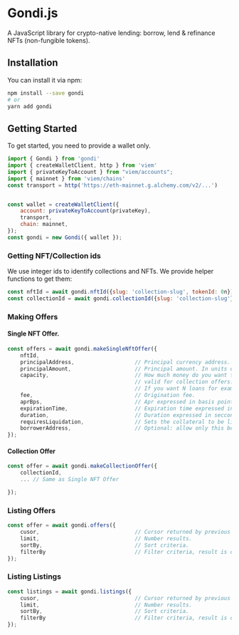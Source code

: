 # Gondi.js

A JavaScript library for crypto-native lending: borrow, lend & refinance NFTs (non-fungible tokens). 



## Installation

You can install it via npm:

```bash
npm install --save gondi
# or
yarn add gondi
```

## Getting Started
To get started, you need to provide a wallet only. 

```javascript
import { Gondi } from 'gondi'
import { createWalletClient, http } from 'viem'
import { privateKeyToAccount } from "viem/accounts";
import { mainnet } from 'viem/chains'
const transport = http('https://eth-mainnet.g.alchemy.com/v2/...')


const wallet = createWalletClient({
    account: privateKeyToAccount(privateKey),
    transport,
    chain: mainnet,
});
const gondi = new Gondi({ wallet });
```

### Getting NFT/Collection ids
We use integer ids to identify collections and NFTs. We provide helper functions to get them:


```javascript
const nftId = await gondi.nftId({slug: 'collection-slug', tokenId: 0n});
const collectionId = await gondi.collectionId({slug: 'collection-slug'});
```

### Making Offers

#### Single NFT Offer.
```javascript
const offers = await gondi.makeSingleNftOffer({
    nftId,
    principalAddress,                   // Principal currency address.
    principalAmount,                    // Principal amount. In units of currency (e.g. WETH is wei)
    capacity,                           // How much money do you want to loan in total, 
                                        // valid for collection offers.
                                        // If you want N loans for example, it should be N*principalAmount.
    fee,                                // Origination fee.
    aprBps,                             // Apr expressed in basis points.
    expirationTime,                     // Expiration time expressed in seconds since epoch.
    duration,                           // Duration expressed in secconds.
    requiresLiquidation,                // Sets the collateral to be liquidated on default.
    borrowerAddress,                    // Optional: allow only this borrower to accept the offer.
});
```

#### Collection Offer

```javascript
const offer = await gondi.makeCollectionOffer({
    collectionId,
    ... // Same as Single NFT Offer

});
```

### Listing Offers

```javascript
const offer = await gondi.offers({
    cusor,                              // Cursor returned by previous calls.
    limit,                              // Number results.
    sortBy,                             // Sort criteria.
    filterBy                            // Filter criteria, result is conjunction of components.
});
```

### Listing Listings

```javascript
const listings = await gondi.listings({
    cusor,                              // Cursor returned by previous calls.
    limit,                              // Number results.
    sortBy,                             // Sort criteria.
    filterBy                            // Filter criteria, result is conjunction of components.
});
```
